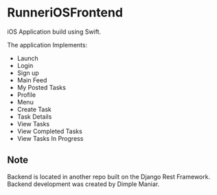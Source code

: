 # RunneriOSFrontend
iOS Application build using Swift. 

The application Implements:
* Launch
* Login
* Sign up
* Main Feed
* My Posted Tasks
* Profile
* Menu
* Create Task
* Task Details
* View Tasks
* View Completed Tasks
* View Tasks In Progress

## Note 
Backend is located in another repo built on the Django Rest Framework. 
Backend development was created by Dimple Maniar.

